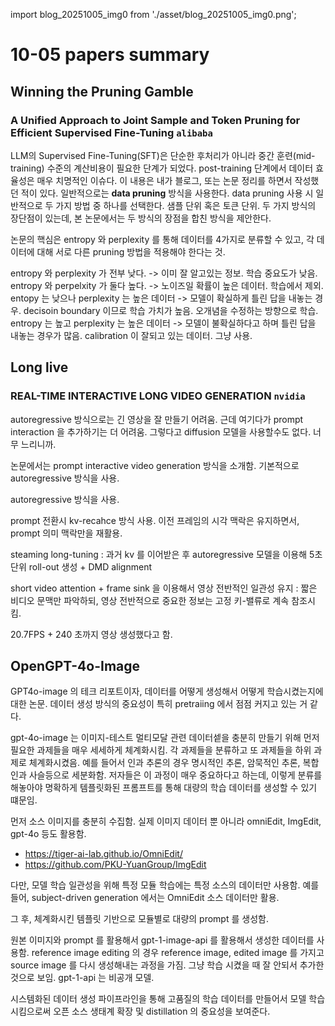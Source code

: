 import blog_20251005_img0 from './asset/blog_20251005_img0.png';

# 10-05 papers summary

## Winning the Pruning Gamble
### A Unified Approach to Joint Sample and Token Pruning for Efficient Supervised Fine-Tuning  `alibaba`

LLM의 Supervised Fine-Tuning(SFT)은 단순한 후처리가 아니라 중간 훈련(mid-training) 수준의 계산비용이 필요한 단계가 되었다. post-training 단계에서 데이터 효율성은 매우 치명적인 이슈다. 이 내용은 내가 블로그, 또는 논문 정리를 하면서 작성했던 적이 있다. 일반적으로는 **data pruning** 방식을 사용한다. data pruning 사용 시 일반적으로 두 가지 방법 중 하나를 선택한다. 샘플 단위 혹은 토큰 단위. 두 가지 방식의 장단점이 있는데, 본 논문에서는 두 방식의 장점을 합친 방식을 제안한다.

논문의 핵심은 entropy 와 perplexity 를 통해 데이터를 4가지로 분류할 수 있고, 각 데이터에 대해 서로 다른 pruning 방법을 적용해야 한다는 것. 

entropy 와 perplexity 가 전부 낮다. -> 이미 잘 알고있는 정보. 학습 중요도가 낮음.
entropy 와 perpelxity 가 둘다 높다. -> 노이즈일 확률이 높은 데이터. 학습에서 제외.
entopy 는 낮으나 perplexity 는 높은 데이터 -> 모델이 확실하게 틀린 답을 내놓는 경우. decisoin boundary 이므로 학습 가치가 높음. 오개념을 수정하는 방향으로 학습.
entropy 는 높고 perplexity 는 높은 데이터 -> 모델이 불확실하다고 하며 틀린 답을 내놓는 경우가 많음. calibration 이 잘되고 있는 데이터. 그냥 사용.

## Long live
### REAL-TIME INTERACTIVE LONG VIDEO GENERATION `nvidia`

autoregressive 방식으로는 긴 영상을 잘 만들기 어려움. 근데 여기다가 prompt interaction 을 추가하기는 더 어려움. 그렇다고 diffusion 모델을 사용할수도 없다. 너무 느리니까.

논문에서는 prompt interactive video generation 방식을 소개함. 기본적으로 autoregressive 방식을 사용. 

autoregressive 방식을 사용.

prompt 전환시 kv-recahce 방식 사용. 이전 프레임의 시각 맥락은 유지하면서, prompt 의미 맥락만을 재활용.

steaming long-tuning : 과거 kv 를 이어받은 후 autoregressive 모델을 이용해 5초 단위 roll-out 생성 + DMD alignment

short video attention + frame sink 을 이용해서 영상 전반적인 일관성 유지 : 짧은 비디오 문맥만 파악하되, 영상 전반적으로 중요한 정보는 고정 키-밸류로 계속 참조시킴.

20.7FPS + 240 초까지 영상 생성했다고 함.

## OpenGPT-4o-Image

GPT4o-image 의 테크 리포트이자, 데이터를 어떻게 생성해서 어떻게 학습시켰는지에 대한 논문. 데이터 생성 방식의 중요성이 특히 pretraiing 에서 점점 커지고 있는 거 같다.

gpt-4o-image 는 이미지-테스트 멀티모달 관련 데이터셑을  충분히 만들기 위해 먼저 필요한 과제들을 매우 세세하게 체계화시킴. 각 과제들을 분류하고 또 과제들을 하위 과제로 체계화시켰음. 예를 들어서 인과 추론의 경우 명시적인 추론, 암묵적인 추론, 복합 인과 사슬등으로 세분화함. 저자들은 이 과정이 매우 중요하다고 하는데, 이렇게 분류를 해놓아야 명확하게 템플릿화된 프롬프트를 통해 대량의 학습 데이터를 생성할 수 있기 떄문임.

먼저 소스 이미지를 충분히 수집함. 실제 이미지 데이터 뿐 아니라 omniEdit, ImgEdit, gpt-4o 등도 활용함.
- https://tiger-ai-lab.github.io/OmniEdit/
- https://github.com/PKU-YuanGroup/ImgEdit

다만, 모델 학습 일관성을 위해 특정 모듈 학습에는 특정 소스의 데이터만 사용함. 예를 들어, subject-driven generation 에서는 OmniEdit 소스 데이터만 활용.

그 후, 체계화시킨 템플릿 기반으로 모듈별로 대량의 prompt 를 생성함. 

원본 이미지와 prompt 를 활용해서 gpt-1-image-api 를 활용해서 생성한 데이터를 사용함. reference image editing 의 경우 reference image, edited image 를 가지고 source image 를 다시 생성해내는 과정을 가짐. 그냥 학습 시켰을 때 잘 안되서 추가한 것으로 보임. gpt-1-api 는 비공개 모델. 

시스템화된 데이터 생성 파이프라인을 통해 고품질의 학습 데이터를 만들어서 모델 학습시킴으로써 오픈 소스 생태계 확장 및 distillation 의 중요성을 보여준다.